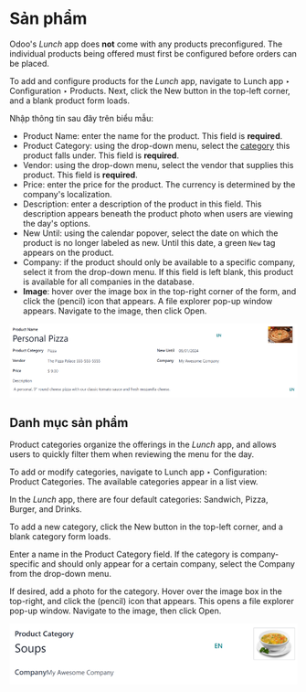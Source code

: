 # Sản phẩm

Odoo's *Lunch* app does **not** come with any products preconfigured. The individual products being
offered must first be configured before orders can be placed.

To add and configure products for the *Lunch* app, navigate to Lunch app ‣
Configuration ‣ Products. Next, click the New button in the top-left corner, and a
blank product form loads.

Nhập thông tin sau đây trên biểu mẫu:

- Product Name: enter the name for the product. This field is **required**.
- Product Category: using the drop-down menu, select the [category](#lunch-product-categories) this product falls under. This field is **required**.
- Vendor: using the drop-down menu, select the vendor that supplies this product. This
  field is **required**.
- Price: enter the price for the product. The currency is determined by the company's
  localization.
- Description: enter a description of the product in this field. This description
  appears beneath the product photo when users are viewing the day's options.
- New Until: using the calendar popover, select the date on which the product is no
  longer labeled as new. Until this date, a green `New` tag appears on the product.
- Company: if the product should only be available to a specific company, select it from
  the drop-down menu. If this field is left blank, this product is available for all companies in
  the database.
- **Image**: hover over the image box in the top-right corner of the form, and click the
  <i class="fa fa-pencil"></i> (pencil) icon that appears. A file explorer pop-up window appears.
  Navigate to the image, then click Open.

![A product form filled out for a nine inch pizza.](../../../_images/product.png)

<a id="lunch-product-categories"></a>

## Danh mục sản phẩm

Product categories organize the offerings in the *Lunch* app, and allows users to quickly filter
them when reviewing the menu for the day.

To add or modify categories, navigate to Lunch app ‣ Configuration: Product
Categories. The available categories appear in a list view.

In the *Lunch* app, there are four default categories: Sandwich, Pizza,
Burger, and Drinks.

To add a new category, click the New button in the top-left corner, and a blank category
form loads.

Enter a name in the Product Category field. If the category is company-specific and
should only appear for a certain company, select the Company from the drop-down menu.

If desired, add a photo for the category. Hover over the image box in the top-right, and click the
<i class="fa fa-pencil"></i> (pencil) icon that appears. This opens a file explorer pop-up window.
Navigate to the image, then click Open.

![The category form, with the fields filled out for a Soup category.](../../../_images/category.png)

